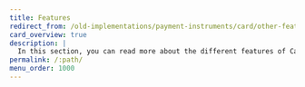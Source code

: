```yaml
---
title: Features
redirect_from: /old-implementations/payment-instruments/card/other-features
card_overview: true
description: |
  In this section, you can read more about the different features of Card.
permalink: /:path/
menu_order: 1000
---
```

